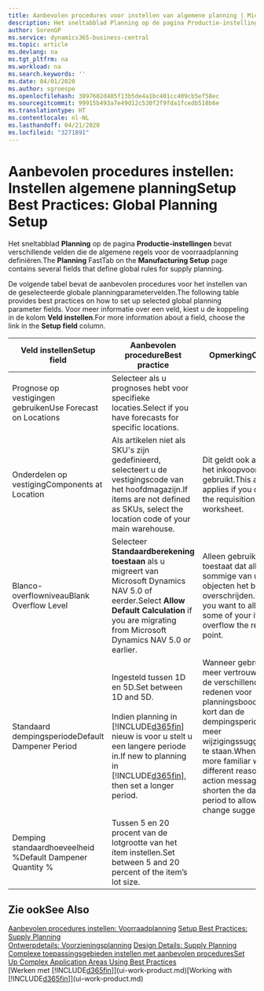 ```yaml
---
title: Aanbevolen procedures voor instellen van algemene planning | Microsoft Docs
description: Het sneltabblad Planning op de pagina Productie-instellingen bevat verschillende velden die de algemene regels voor de voorraadplanning definiëren.
author: SorenGP
ms.service: dynamics365-business-central
ms.topic: article
ms.devlang: na
ms.tgt_pltfrm: na
ms.workload: na
ms.search.keywords: ''
ms.date: 04/01/2020
ms.author: sgroespe
ms.openlocfilehash: 3897602d405f13b5de4a1bc401cc409cb5ef58ec
ms.sourcegitcommit: 99915b493a7e49d12c530f2f9fda1fcedb518b6e
ms.translationtype: HT
ms.contentlocale: nl-NL
ms.lasthandoff: 04/21/2020
ms.locfileid: "3271891"
---
```

# <a name="setup-best-practices-global-planning-setup"></a><span data-ttu-id="84bf7-103">Aanbevolen procedures instellen: Instellen algemene planning</span><span class="sxs-lookup"><span data-stu-id="84bf7-103">Setup Best Practices: Global Planning Setup</span></span>
<span data-ttu-id="84bf7-104">Het sneltabblad **Planning** op de pagina **Productie-instellingen** bevat verschillende velden die de algemene regels voor de voorraadplanning definiëren.</span><span class="sxs-lookup"><span data-stu-id="84bf7-104">The **Planning** FastTab on the **Manufacturing Setup** page contains several fields that define global rules for supply planning.</span></span>  

 <span data-ttu-id="84bf7-105">De volgende tabel bevat de aanbevolen procedures voor het instellen van de geselecteerde globale planningparametervelden.</span><span class="sxs-lookup"><span data-stu-id="84bf7-105">The following table provides best practices on how to set up selected global planning parameter fields.</span></span> <span data-ttu-id="84bf7-106">Voor meer informatie over een veld, kiest u de koppeling in de kolom **Veld instellen**.</span><span class="sxs-lookup"><span data-stu-id="84bf7-106">For more information about a field, choose the link in the **Setup field** column.</span></span>  

|<span data-ttu-id="84bf7-107">Veld instellen</span><span class="sxs-lookup"><span data-stu-id="84bf7-107">Setup field</span></span>|<span data-ttu-id="84bf7-108">Aanbevolen procedure</span><span class="sxs-lookup"><span data-stu-id="84bf7-108">Best practice</span></span>|<span data-ttu-id="84bf7-109">Opmerking</span><span class="sxs-lookup"><span data-stu-id="84bf7-109">Comment</span></span>|  
|-----------------|-------------------|-------------|  
|<span data-ttu-id="84bf7-110">Prognose op vestigingen gebruiken</span><span class="sxs-lookup"><span data-stu-id="84bf7-110">Use Forecast on Locations</span></span>|<span data-ttu-id="84bf7-111">Selecteer als u prognoses hebt voor specifieke locaties.</span><span class="sxs-lookup"><span data-stu-id="84bf7-111">Select if you have forecasts for specific locations.</span></span>||  
|<span data-ttu-id="84bf7-112">Onderdelen op vestiging</span><span class="sxs-lookup"><span data-stu-id="84bf7-112">Components at Location</span></span>|<span data-ttu-id="84bf7-113">Als artikelen niet als SKU's zijn gedefinieerd, selecteert u de vestigingscode van het hoofdmagazijn.</span><span class="sxs-lookup"><span data-stu-id="84bf7-113">If items are not defined as SKUs, select the location code of your main warehouse.</span></span>|<span data-ttu-id="84bf7-114">Dit geldt ook als u alleen het inkoopvoorstel gebruikt.</span><span class="sxs-lookup"><span data-stu-id="84bf7-114">This also applies if you only use the requisition worksheet.</span></span>|  
|<span data-ttu-id="84bf7-115">Blanco-overflowniveau</span><span class="sxs-lookup"><span data-stu-id="84bf7-115">Blank Overflow Level</span></span>|<span data-ttu-id="84bf7-116">Selecteer **Standaardberekening toestaan** als u migreert van Microsoft Dynamics NAV 5.0 of eerder.</span><span class="sxs-lookup"><span data-stu-id="84bf7-116">Select **Allow Default Calculation** if you are migrating from Microsoft Dynamics NAV 5.0 or earlier.</span></span>|<span data-ttu-id="84bf7-117">Alleen gebruiken als u toestaat dat alle of sommige van uw objecten het bestelpunt overschrijden.</span><span class="sxs-lookup"><span data-stu-id="84bf7-117">Use only if you want to allow all or some of your items to overflow the reorder point.</span></span>|  
|<span data-ttu-id="84bf7-118">Standaard dempingsperiode</span><span class="sxs-lookup"><span data-stu-id="84bf7-118">Default Dampener Period</span></span>|<span data-ttu-id="84bf7-119">Ingesteld tussen 1D en 5D.</span><span class="sxs-lookup"><span data-stu-id="84bf7-119">Set between 1D and 5D.</span></span><br /><br /> <span data-ttu-id="84bf7-120">Indien planning in [!INCLUDE[d365fin](includes/d365fin_md.md)] nieuw is voor u stelt u een langere periode in.</span><span class="sxs-lookup"><span data-stu-id="84bf7-120">If new to planning in [!INCLUDE[d365fin](includes/d365fin_md.md)], then set a longer period.</span></span>|<span data-ttu-id="84bf7-121">Wanneer gebruikers meer vertrouwd zijn met de verschillende redenen voor planningsboodschappen, kort dan de dempingsperiode in om meer wijzigingssuggesties toe te staan.</span><span class="sxs-lookup"><span data-stu-id="84bf7-121">When users are more familiar with the different reasons for action messages, then shorten the dampener period to allow more change suggestions.</span></span>|  
|<span data-ttu-id="84bf7-122">Demping standaardhoeveelheid %</span><span class="sxs-lookup"><span data-stu-id="84bf7-122">Default Dampener Quantity %</span></span>|<span data-ttu-id="84bf7-123">Tussen 5 en 20 procent van de lotgrootte van het item instellen.</span><span class="sxs-lookup"><span data-stu-id="84bf7-123">Set between 5 and 20 percent of the item’s lot size.</span></span>||  

## <a name="see-also"></a><span data-ttu-id="84bf7-124">Zie ook</span><span class="sxs-lookup"><span data-stu-id="84bf7-124">See Also</span></span>  
 <span data-ttu-id="84bf7-125">[Aanbevolen procedures instellen: Voorraadplanning](setup-best-practices-supply-planning.md) </span><span class="sxs-lookup"><span data-stu-id="84bf7-125">[Setup Best Practices: Supply Planning](setup-best-practices-supply-planning.md) </span></span>  
 <span data-ttu-id="84bf7-126">[Ontwerpdetails: Voorzieningsplanning](design-details-supply-planning.md) </span><span class="sxs-lookup"><span data-stu-id="84bf7-126">[Design Details: Supply Planning](design-details-supply-planning.md) </span></span>  
 [<span data-ttu-id="84bf7-127">Complexe toepassingsgebieden instellen met aanbevolen procedures</span><span class="sxs-lookup"><span data-stu-id="84bf7-127">Set Up Complex Application Areas Using Best Practices</span></span>](set-up-complex-application-areas-using-best-practices.md)  
 <span data-ttu-id="84bf7-128">[Werken met [!INCLUDE[d365fin](includes/d365fin_md.md)]](ui-work-product.md)</span><span class="sxs-lookup"><span data-stu-id="84bf7-128">[Working with [!INCLUDE[d365fin](includes/d365fin_md.md)]](ui-work-product.md)</span></span>
